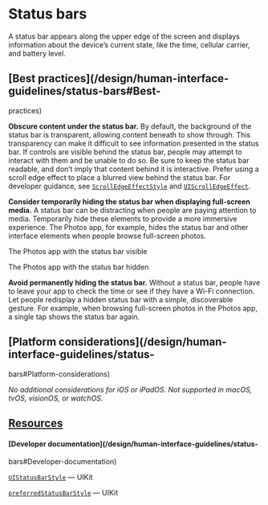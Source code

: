 # Status bars

A status bar appears along the upper edge of the screen and displays
information about the device’s current state, like the time, cellular carrier,
and battery level.

## [Best practices](/design/human-interface-guidelines/status-bars#Best-
practices)

**Obscure content under the status bar.** By default, the background of the
status bar is transparent, allowing content beneath to show through. This
transparency can make it difficult to see information presented in the status
bar. If controls are visible behind the status bar, people may attempt to
interact with them and be unable to do so. Be sure to keep the status bar
readable, and don’t imply that content behind it is interactive. Prefer using
a scroll edge effect to place a blurred view behind the status bar. For
developer guidance, see
[`ScrollEdgeEffectStyle`](/documentation/SwiftUI/ScrollEdgeEffectStyle) and
[`UIScrollEdgeEffect`](/documentation/UIKit/UIScrollEdgeEffect).

**Consider temporarily hiding the status bar when displaying full-screen
media.** A status bar can be distracting when people are paying attention to
media. Temporarily hide these elements to provide a more immersive experience.
The Photos app, for example, hides the status bar and other interface elements
when people browse full-screen photos.

The Photos app with the status bar visible

The Photos app with the status bar hidden

**Avoid permanently hiding the status bar.** Without a status bar, people have
to leave your app to check the time or see if they have a Wi-Fi connection.
Let people redisplay a hidden status bar with a simple, discoverable gesture.
For example, when browsing full-screen photos in the Photos app, a single tap
shows the status bar again.

## [Platform considerations](/design/human-interface-guidelines/status-
bars#Platform-considerations)

 _No additional considerations for iOS or iPadOS. Not supported in macOS,
tvOS, visionOS, or watchOS._

## [Resources](/design/human-interface-guidelines/status-bars#Resources)

#### [Developer documentation](/design/human-interface-guidelines/status-
bars#Developer-documentation)

[`UIStatusBarStyle`](/documentation/UIKit/UIStatusBarStyle) — UIKit

[`preferredStatusBarStyle`](/documentation/UIKit/UIViewController/preferredStatusBarStyle)
— UIKit

